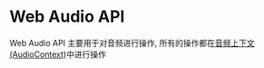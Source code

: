 # Web Audio API

Web Audio API 主要用于对音频进行操作, 所有的操作都在[音频上下文(AudioContext)](T.FE.前端/多媒体/AudioContext.md)中进行操作

